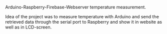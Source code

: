 Arduino-Raspberry-Firebase-Webserver temperature measurement.

Idea of the project was to measure temperature with Arduino and send the retrieved data through the serial port to Raspberry and show it in website as well as in LCD-screen.
